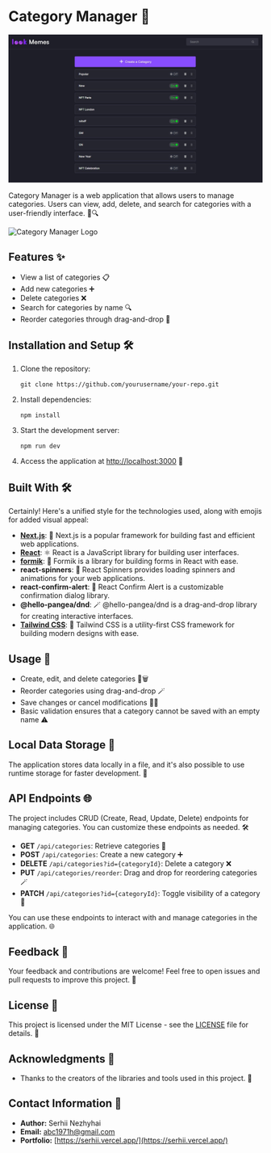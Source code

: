 # Category Manager 🌟

![Category Tree Manager](/public/screenshot.jpg)

Category Manager is a web application that allows users to manage categories. Users can view, add, delete, and search for categories with a user-friendly interface. 📂🔍

![Category Manager Logo](/images/logo.png)

## Features ✨

- View a list of categories 📋
- Add new categories ➕
- Delete categories ❌
- Search for categories by name 🔍
- Reorder categories through drag-and-drop 🔄

## Installation and Setup 🛠️

1. Clone the repository:

   ```shell
   git clone https://github.com/yourusername/your-repo.git
   ```

2. Install dependencies:

   ```shell
   npm install
   ```

3. Start the development server:

   ```shell
   npm run dev
   ```

4. Access the application at [http://localhost:3000](http://localhost:3000) 🚀

## Built With 🛠️

Certainly! Here's a unified style for the technologies used, along with emojis for added visual appeal:

- [**Next.js**](https://nextjs.org/): 🚀 Next.js is a popular framework for building fast and efficient web applications.
- [**React**](https://reactjs.org/): ⚛️ React is a JavaScript library for building user interfaces.
- [**formik**](https://formik.org/): 📝 Formik is a library for building forms in React with ease.
- **react-spinners**: 🔄 React Spinners provides loading spinners and animations for your web applications.
- **react-confirm-alert**: 🚦 React Confirm Alert is a customizable confirmation dialog library.
- **@hello-pangea/dnd**: 🪄 @hello-pangea/dnd is a drag-and-drop library for creating interactive interfaces.
- [**Tailwind CSS**](https://tailwindcss.com/): 🎨 Tailwind CSS is a utility-first CSS framework for building modern designs with ease.

## Usage 🚀

- Create, edit, and delete categories 📝🗑️
- Reorder categories using drag-and-drop 🪄
- Save changes or cancel modifications 💾❌
- Basic validation ensures that a category cannot be saved with an empty name ⚠️

## Local Data Storage 💾

The application stores data locally in a file, and it's also possible to use runtime storage for faster development. 📂

## API Endpoints 🌐

The project includes CRUD (Create, Read, Update, Delete) endpoints for managing categories. You can customize these endpoints as needed. 🛠️

- **GET** `/api/categories`: Retrieve categories 📖
- **POST** `/api/categories`: Create a new category ➕
- **DELETE** `/api/categories?id={categoryId}`: Delete a category ❌
- **PUT** `/api/categories/reorder`: Drag and drop for reordering categories 🪄
- **PATCH** `/api/categories?id={categoryId}`: Toggle visibility of a category 📝

You can use these endpoints to interact with and manage categories in the application. 🌐

## Feedback 📢

Your feedback and contributions are welcome! Feel free to open issues and pull requests to improve this project. 🙌

## License 📜

This project is licensed under the MIT License - see the [LICENSE](LICENSE) file for details. 📜

## Acknowledgments 🙏

- Thanks to the creators of the libraries and tools used in this project. 👏

## Contact Information 📧

- **Author:** Serhii Nezhyhai
- **Email:** [abc1971h@gmail.com](mailto:abc1971h@gmail.com)
- **Portfolio:** [https://serhii.vercel.app/](https://serhii.vercel.app/)
